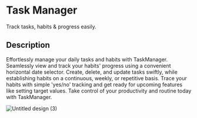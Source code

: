 # Task Manager
Track tasks, habits & progress easily.

## Description
Effortlessly manage your daily tasks and habits with TaskManager. Seamlessly view and track your habits' progress using a convenient horizontal date selector. Create, delete, and update tasks swiftly, while establishing habits on a continuous, weekly, or repetitive basis. Trace your habits with simple 'yes/no' tracking and get ready for upcoming features like setting target values. Take control of your productivity and routine today with TaskManager.

![Untitled design (3)](https://github.com/AMAN-MAHTO/TaskManager/assets/72177509/268b78ff-e9d9-48e1-8bd7-13e9615249e2)
